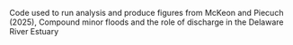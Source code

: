 Code used to run analysis and produce figures from McKeon and Piecuch (2025), Compound minor floods and the role of discharge in the Delaware River Estuary
